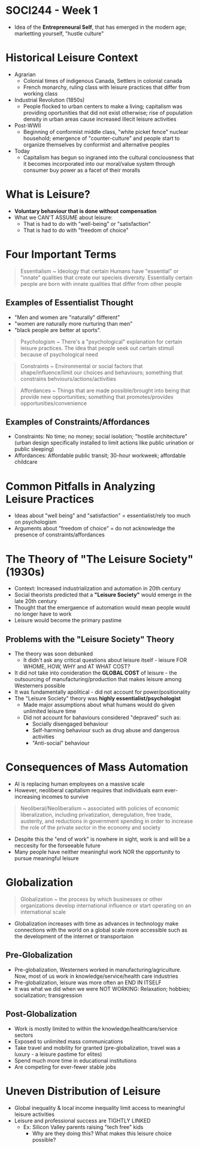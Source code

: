 # SOCI244 - Week 1

- Idea of the **Entrepreneural Self**, that has emerged in the modern age; marketting yourself, "hustle culture"

# Historical Leisure Context
- Agrarian
	- Colonial times of indigenous Canada, Settlers in colonial canada
	- French monarchy, ruling class with leisure practices that differ from working class
- Industrial Revolution (1850s)
	- People flocked to urban centers to make a living; capitalism was providing oportunities that did not exist otherwise; rise of population density in urban areas cause increased illecit leisure activities
- Post-WWII
	- Beginning of conformist middle class, "white picket fence" nuclear household; emergence of "counter-culture" and people start to organize themselves by conformist and alternative peoples
- Today
	- Capitalism has begun so ingraned into the cultural conciousness that it becomes incorporated into our moral/value system through consumer buy power as a facet of their moralls

# What is Leisure?
- **Voluntary behaviour that is done without compensation**
- What we CAN'T ASSUME about leisure:
	- That is had to do with "well-being" or "satisfaction"
	- That is had to do with "freedom of choice"

# Four Important Terms
> Essentialism ~ Ideology that certain Humans have "essential" or "innate" qualities that create our specieis diversity. Essentially certain people are born with innate qualities that differ from other people

## Examples of Essentialist Thought
- "Men and women are "naturally" different"
- "women are naturally more nurturing than men"
- "black people are better at sports". 

> Psychologism ~ There's a "psychological" explanation for certain leisure practices. The idea that people seek out certain stimuli because of psychological need

> Constraints ~ Environmental or social factors that shape/influence/limit our choices and behaviours; something that constrains behviours/actions/activities

> Affordances ~ Things that are made possible/brought into being that provide new opportunities; something that promotes/provides opportunities/convenience

## Examples of Constraints/Affordances
- Constraints: No time; no money; social isolation; "hostile architecture" (urban design specifically installed to limit actions like public urination or public sleeping)
- Affordances: Affordable public transit; 30-hour workweek; affordable childcare

# Common Pitfalls in Analyzing Leisure Practices
- Ideas about "well being" and "satisfaction" = essentialist/rely too much on psychologism
- Arguments about "freedom of choice" = do not acknowledge the presence of constraints/affordances

# The Theory of "The Leisure Society" (1930s)
- Context: Increased industrialization and automation in 20th century
- Social theorists predicted that a **"Leisure Society"** would emerge in the late 20th century
- Thought that the emergaence of automation would mean people would no longer have to work
- Leisure would become the primary pastime

## Problems with the "Leisure Society" Theory
- The theory was soon debunked
	- It didn't ask any critical questions about leisure itself - leisure FOR WHOME, HOW, WHY and AT WHAT COST?
- It did not take into conideration the **GLOBAL COST** of leisure - the outsourcing of manufacturing/production that makes leisure among Westerners possible
- It was fundamentally apolitical - did not account for power/positionality
- The "Leisure Society" theory was **highly essentialist/psychologist**
	- Made major assumptions about what humans would do given unlimited leisure time
	- Did not account for bahaviours considered "depraved" such as:
		- Socially disengaged behaviour
		- Self-harming behaviour such as drug abuse and dangerous activities
		- "Anti-social" behaviour

# Consequences of Mass Automation
- AI is replacing human employees on a massive scale
- However, neoliberal capitalism requires that individuals earn ever-increasing incomes to survive

> Neoliberal/Neoliberalism ~ associated with policies of economic liberalization, including privatization, deregulation, free trade, austerity, and reductions in government spending in order to increase the role of the private sector in the economy and society

- Despite this the "end of work" is nowhere in sight, work is and will be a neccesity for the forseeable future
- Many people have neither meaningful work NOR the opportunity to pursue meaningful leisure

# Globalization

> Globalization ~ the process by which businesses or other organizations develop international influence or start operating on an international scale

- Globalization increases with time as advances in technology make connections with the world on a global scale more accessible such as the development of the internet or transportaion

## Pre-Globalization
- Pre-globalization, Westerners worked in manufacturing/agriculture. Now, most of us work in knowledge/service/health care industries
- Pre-globalization, leisure was more often an END IN ITSELF
- It was what we did when we were NOT WORKING: Relaxation; hobbies; socialization; transgression

## Post-Globalization
- Work is mostly limited to within the knowledge/healthcare/service sectors
- Exposed to unlimited mass communications
- Take travel and mobility for granted (pre-globalization, travel was a luxury - a leisure pastime for elites)
- Spend much more time in educational institutions
- Are competing for ever-fewer stable jobs

# Uneven Distribution of Leisure
- Global inequality & local income inequality limit access to meaningful leisure activities
- Leisure and professional success are TIGHTLY LINKED
	- Ex: Silicon Valley parents raising "tech free" kids
		- Why are they doing this? What makes this leisure choice possible?